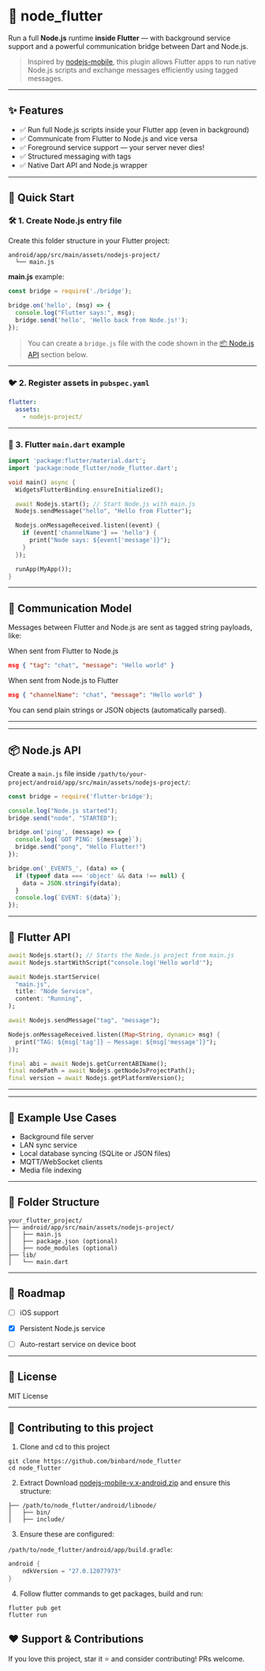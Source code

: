 # 🧠 node_flutter

Run a full **Node.js** runtime **inside Flutter** — with background service support and a powerful communication bridge between Dart and Node.js.

> Inspired by [nodejs-mobile](https://code.janeasystems.com/nodejs-mobile/getting-started-react-native), this plugin allows Flutter apps to run native Node.js scripts and exchange messages efficiently using tagged messages.

---

## ✨ Features

- ✅ Run full Node.js scripts inside your Flutter app (even in background)
- ✅ Communicate from Flutter to Node.js and vice versa
- ✅ Foreground service support — your server never dies!
- ✅ Structured messaging with tags
- ✅ Native Dart API and Node.js wrapper

---

## 🚀 Quick Start

### 🛠️ 1. Create Node.js entry file

Create this folder structure in your Flutter project:

```
android/app/src/main/assets/nodejs-project/
  └── main.js
```

**main.js** example:

```js
const bridge = require('./bridge');

bridge.on('hello', (msg) => {
  console.log("Flutter says:", msg);
  bridge.send('hello', 'Hello back from Node.js!');
});
```

> You can create a `bridge.js` file with the code shown in the [📦 Node.js API](#-nodejs-api) section below.

---

### 🐦 2. Register assets in `pubspec.yaml`

```yaml
flutter:
  assets:
    - nodejs-project/
```

---

### 📲 3. Flutter `main.dart` example

```dart
import 'package:flutter/material.dart';
import 'package:node_flutter/node_flutter.dart';

void main() async {
  WidgetsFlutterBinding.ensureInitialized();

  await Nodejs.start(); // Start Node.js with main.js
  Nodejs.sendMessage("hello", "Hello from Flutter");

  Nodejs.onMessageReceived.listen((event) {
    if (event['channelName'] == 'hello') {
      print("Node says: ${event['message']}");
    }
  });

  runApp(MyApp());
}
```

---

## 🔁 Communication Model

Messages between Flutter and Node.js are sent as tagged string payloads, like:

When sent from Flutter to Node.js
```json
msg { "tag": "chat", "message": "Hello world" }
```

When sent from Node.js to Flutter
```json
msg { "channelName": "chat", "message": "Hello world" }
```

You can send plain strings or JSON objects (automatically parsed).

---
---

## 📦 Node.js API

Create a `main.js` file inside `/path/to/your-project/android/app/src/main/assets/nodejs-project/`:

```js
const bridge = require('flutter-bridge');

console.log("Node.js started");
bridge.send("node", "STARTED");

bridge.on('ping', (message) => {
  console.log(`GOT PING: ${message}`);
  bridge.send("pong", "Hello Flutter!")
});

bridge.on('_EVENTS_', (data) => {
  if (typeof data === 'object' && data !== null) {
    data = JSON.stringify(data);
  }
  console.log(`EVENT: ${data}`);
});
```

---

## 🧩 Flutter API

```dart
await Nodejs.start(); // Starts the Node.js project from main.js
await Nodejs.startWithScript("console.log('Hello world'");

await Nodejs.startService(
  "main.js",
  title: "Node Service",
  content: "Running",
);

await Nodejs.sendMessage("tag", "message");

Nodejs.onMessageReceived.listen((Map<String, dynamic> msg) {
  print("TAG: ${msg['tag']} — Message: ${msg['message']}");
});

final abi = await Nodejs.getCurrentABIName();
final nodePath = await Nodejs.getNodeJsProjectPath();
final version = await Nodejs.getPlatformVersion();
```

---
---

## 🧪 Example Use Cases

- Background file server
- LAN sync service
- Local database syncing (SQLite or JSON files)
- MQTT/WebSocket clients
- Media file indexing

---

## 📁 Folder Structure

```
your_flutter_project/
├── android/app/src/main/assets/nodejs-project/
│   ├── main.js
│   ├── package.json (optional)
│   ├── node_modules (optional)
├── lib/
│   └── main.dart
```

---

## 🔮 Roadmap

- [ ] iOS support
- [x] Persistent Node.js service
- [ ] Auto-restart service on device boot


---

## 📜 License

MIT License

---

## 🔧 Contributing to this project

1. Clone and cd to this project
```
git clone https://github.com/binbard/node_flutter
cd node_flutter
```

2. Extract Download [nodejs-mobile-v.x-android.zip](https://github.com/janeasystems/nodejs-mobile/releases/latest) and ensure this structure:

```
├── /path/to/node_flutter/android/libnode/
│   ├── bin/
│   ├── include/
```

3. Ensure these are configured:

`/path/to/node_flutter/android/app/build.gradle`:
```gradle
android {
    ndkVersion = "27.0.12077973"
}
```

4. Follow flutter commands to get packages, build and run:
```
flutter pub get
flutter run
```

## ❤️ Support & Contributions

If you love this project, star it ⭐ and consider contributing! PRs welcome.